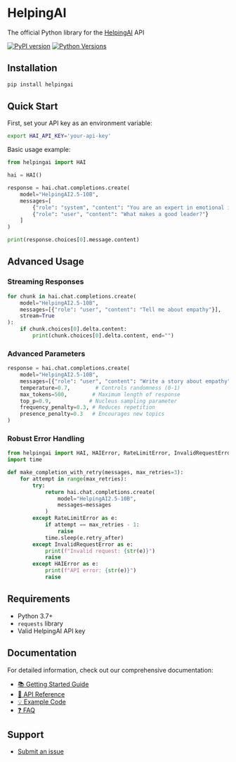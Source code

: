 # HelpingAI

The official Python library for the [HelpingAI](https://helpingai.co) API

[![PyPI version](https://badge.fury.io/py/helpingai.svg)](https://badge.fury.io/py/helpingai)
[![Python Versions](https://img.shields.io/pypi/pyversions/helpingai.svg)](https://pypi.org/project/helpingai/)


## Installation

```bash
pip install helpingai
```

## Quick Start

First, set your API key as an environment variable:

```bash
export HAI_API_KEY='your-api-key'
```

Basic usage example:

```python
from helpingai import HAI

hai = HAI()

response = hai.chat.completions.create(
    model="HelpingAI2.5-10B",
    messages=[
        {"role": "system", "content": "You are an expert in emotional intelligence."},
        {"role": "user", "content": "What makes a good leader?"}
    ]
)

print(response.choices[0].message.content)
```

## Advanced Usage

### Streaming Responses

```python
for chunk in hai.chat.completions.create(
    model="HelpingAI2.5-10B",
    messages=[{"role": "user", "content": "Tell me about empathy"}],
    stream=True
):
    if chunk.choices[0].delta.content:
        print(chunk.choices[0].delta.content, end="")
```

### Advanced Parameters

```python
response = hai.chat.completions.create(
    model="HelpingAI2.5-10B",
    messages=[{"role": "user", "content": "Write a story about empathy"}],
    temperature=0.7,        # Controls randomness (0-1)
    max_tokens=500,        # Maximum length of response
    top_p=0.9,            # Nucleus sampling parameter
    frequency_penalty=0.3, # Reduces repetition
    presence_penalty=0.3   # Encourages new topics
)
```

### Robust Error Handling

```python
from helpingai import HAI, HAIError, RateLimitError, InvalidRequestError
import time

def make_completion_with_retry(messages, max_retries=3):
    for attempt in range(max_retries):
        try:
            return hai.chat.completions.create(
                model="HelpingAI2.5-10B",
                messages=messages
            )
        except RateLimitError as e:
            if attempt == max_retries - 1:
                raise
            time.sleep(e.retry_after)
        except InvalidRequestError as e:
            print(f"Invalid request: {str(e)}")
            raise
        except HAIError as e:
            print(f"API error: {str(e)}")
            raise
```

## Requirements

- Python 3.7+
- `requests` library
- Valid HelpingAI API key

## Documentation

For detailed information, check out our comprehensive documentation:

- [📚 Getting Started Guide](docs/getting_started.md)
- [📖 API Reference](docs/api_reference.md)
- [💡 Example Code](docs/examples.md)
- [❓ FAQ](docs/faq.md)

## Support

- [Submit an issue](https://github.com/HelpingAI/HelpingAI-python/issues)

